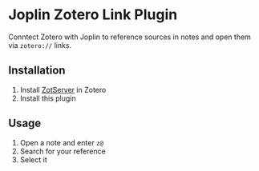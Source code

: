 # Joplin Zotero Link Plugin

Conntect Zotero with Joplin to reference sources in notes and open them via `zotero://` links.

## Installation

1. Install [ZotServer](https://github.com/MunGell/ZotServer) in Zotero
2. Install this plugin

## Usage

1. Open a note and enter `z@`
2. Search for your reference
3. Select it


